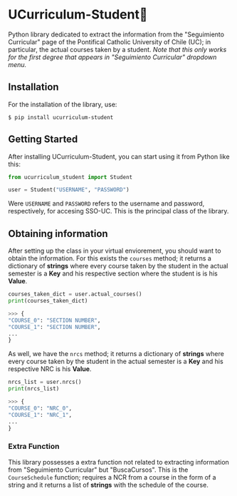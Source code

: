 # UCurriculum-Student🧍

Python library dedicated to extract the information from the "Seguimiento Curricular" page of the Pontifical Catholic University of Chile (UC); in particular, the actual courses taken by a student. *Note that this only works for the first degree that appears in "Seguimiento Curricular" dropdown menu.*

## Installation

For the installation of the library, use:

```shell
$ pip install ucurriculum-student
```

## Getting Started

After installing UCurriculum-Student, you can start using it from Python like this:

```python
from ucurriculum_student import Student

user = Student("USERNAME", "PASSWORD")
```
Were `USERNAME` and `PASSWORD` refers to the username and password, respectively, for accesing SSO-UC.
This is the principal class of the library.

## Obtaining information

After setting up the class in your virtual enviorement, you should want to obtain the information.
For this exists the `courses` method; it returns a dictionary of **strings** where every course taken by the student in the actual semester is a **Key** and his respective section where the student is is his **Value**.

```python
courses_taken_dict = user.actual_courses()
print(courses_taken_dict)

>>> {
"COURSE_0": "SECTION NUMBER",
"COURSE_1": "SECTION NUMBER",
...
}
```

As well, we have the `nrcs` method; it returns a dictionary of **strings** where every course taken by the student in the actual semester is a **Key** and his respective NRC is his **Value**.

```python
nrcs_list = user.nrcs()
print(nrcs_list)

>>> {
"COURSE_0": "NRC_0",
"COURSE_1": "NRC_1",
...
}
```

### Extra Function

This library possesses a extra function not related to extracting information from "Seguimiento Curricular" but "BuscaCursos". This is the `CourseSchedule` function; requires a NCR from a course in the form of a string and it returns a list of **strings** with the schedule of the course.


